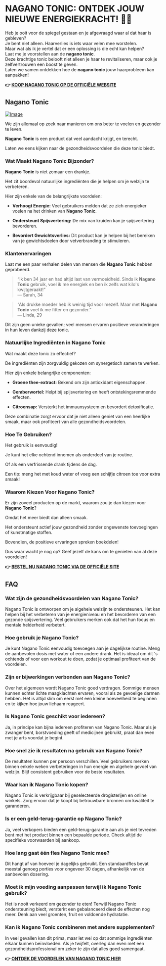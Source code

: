 # NAGANO TONIC: ONTDEK JOUW NIEUWE ENERGIEKRACHT! 💪✨

Heb je ooit voor de spiegel gestaan en je afgevraagd waar al dat haar is gebleven?  
Je bent niet alleen. Haarverlies is iets waar velen mee worstelen.  
Maar wat als ik je vertel dat er een oplossing is die echt kan helpen?  
Laat me je voorstellen aan de **nagano tonic**.  
Deze krachtige tonic belooft niet alleen je haar te revitaliseren, maar ook je zelfvertrouwen een boost te geven.  
Laten we samen ontdekken hoe de **nagano tonic** jouw haarprobleem kan aanpakken!



**👉 [KOOP NAGANO TONIC OP DE OFFICIËLE WEBSITE](https://gchaffi.com/TSIoBHt0)**

## Nagano Tonic

[![Image](https://leanbodytonic.com/nw-home-b/images/pro-3-new.png)](https://gchaffi.com/TSIoBHt0)

We zijn allemaal op zoek naar manieren om ons beter te voelen en gezonder te leven. 

**Nagano Tonic** is een product dat veel aandacht krijgt, en terecht. 

Laten we eens kijken naar de gezondheidsvoordelen die deze tonic biedt.

### Wat Maakt Nagano Tonic Bijzonder?

**Nagano Tonic** is niet zomaar een drankje. 

Het zit boordevol natuurlijke ingrediënten die je helpen om je welzijn te verbeteren. 

Hier zijn enkele van de belangrijkste voordelen:

- **Verhoogt Energie:** Veel gebruikers melden dat ze zich energieker voelen na het drinken van **Nagano Tonic**.
  
- **Ondersteunt Spijsvertering:** De mix van kruiden kan je spijsvertering bevorderen.

- **Bevordert Gewichtsverlies:** Dit product kan je helpen bij het bereiken van je gewichtsdoelen door vetverbranding te stimuleren.

### Klantenervaringen

Laat me een paar verhalen delen van mensen die **Nagano Tonic** hebben geprobeerd.

> “Ik ben 34 jaar en had altijd last van vermoeidheid. Sinds ik **Nagano Tonic** gebruik, voel ik me energiek en ben ik zelfs wat kilo's kwijtgeraakt!”  
> — Sarah, 34

> “Als drukke moeder heb ik weinig tijd voor mezelf. Maar met **Nagano Tonic** voel ik me fitter en gezonder.”  
> — Linda, 29

Dit zijn geen unieke gevallen; veel mensen ervaren positieve veranderingen in hun leven dankzij deze tonic.

### Natuurlijke Ingrediënten in Nagano Tonic

Wat maakt deze tonic zo effectief? 

De ingrediënten zijn zorgvuldig gekozen om synergetisch samen te werken. 

Hier zijn enkele belangrijke componenten:

- **Groene thee-extract:** Bekend om zijn antioxidant eigenschappen.
  
- **Gemberwortel:** Helpt bij spijsvertering en heeft ontstekingsremmende effecten.

- **Citroensap:** Versterkt het immuunsysteem en bevordert detoxificatie.

Deze combinatie zorgt ervoor dat je niet alleen geniet van een heerlijke smaak, maar ook profiteert van alle gezondheidsvoordelen.

### Hoe Te Gebruiken?

Het gebruik is eenvoudig! 

Je kunt het elke ochtend innemen als onderdeel van je routine. 

Of als een verfrissende drank tijdens de dag.

Een tip: meng het met koud water of voeg een schijfje citroen toe voor extra smaak!

### Waarom Kiezen Voor Nagano Tonic?

Er zijn zoveel producten op de markt, waarom zou je dan kiezen voor **Nagano Tonic**? 

Omdat het meer biedt dan alleen smaak. 

Het ondersteunt actief jouw gezondheid zonder ongewenste toevoegingen of kunstmatige stoffen.

Bovendien, de positieve ervaringen spreken boekdelen!

Dus waar wacht je nog op? Geef jezelf de kans om te genieten van al deze voordelen!



**👉 [BESTEL NU NAGANO TONIC VIA DE OFFICIËLE SITE](https://gchaffi.com/TSIoBHt0)**

## FAQ

### Wat zijn de gezondheidsvoordelen van Nagano Tonic?
Nagano Tonic is ontworpen om je algehele welzijn te ondersteunen. Het kan helpen bij het verbeteren van je energieniveau en het bevorderen van een gezonde spijsvertering. Veel gebruikers merken ook dat het hun focus en mentale helderheid verbetert.

### Hoe gebruik je Nagano Tonic?
Je kunt Nagano Tonic eenvoudig toevoegen aan je dagelijkse routine. Meng de aanbevolen dosis met water of een andere drank. Het is ideaal om dit 's ochtends of voor een workout te doen, zodat je optimaal profiteert van de voordelen.

### Zijn er bijwerkingen verbonden aan Nagano Tonic?
Over het algemeen wordt Nagano Tonic goed verdragen. Sommige mensen kunnen echter lichte maagklachten ervaren, vooral als ze gevoelige darmen hebben. Het is altijd slim om eerst met een kleine hoeveelheid te beginnen en te kijken hoe jouw lichaam reageert.

### Is Nagano Tonic geschikt voor iedereen?
Ja, in principe kan bijna iedereen profiteren van Nagano Tonic. Maar als je zwanger bent, borstvoeding geeft of medicijnen gebruikt, praat dan even met je arts voordat je begint.

### Hoe snel zie ik resultaten na gebruik van Nagano Tonic?
De resultaten kunnen per persoon verschillen. Veel gebruikers merken binnen enkele weken verbeteringen in hun energie en algehele gevoel van welzijn. Blijf consistent gebruiken voor de beste resultaten.

### Waar kan ik Nagano Tonic kopen?
Nagano Tonic is verkrijgbaar bij geselecteerde drogisterijen en online winkels. Zorg ervoor dat je koopt bij betrouwbare bronnen om kwaliteit te garanderen.

### Is er een geld-terug-garantie op Nagano Tonic?
Ja, veel verkopers bieden een geld-terug-garantie aan als je niet tevreden bent met het product binnen een bepaalde periode. Check altijd de specifieke voorwaarden bij aankoop.

### Hoe lang gaat één fles Nagano Tonic mee?
Dit hangt af van hoeveel je dagelijks gebruikt. Een standaardfles bevat meestal genoeg porties voor ongeveer 30 dagen, afhankelijk van de aanbevolen dosering.

### Moet ik mijn voeding aanpassen terwijl ik Nagano Tonic gebruik?
Het is nooit verkeerd om gezonder te eten! Terwijl Nagano Tonic ondersteuning biedt, versterkt een gebalanceerd dieet de effecten nog meer. Denk aan veel groenten, fruit en voldoende hydratatie.

### Kan ik Nagano Tonic combineren met andere supplementen?
In veel gevallen kan dit prima, maar let wel op dat sommige ingrediënten elkaar kunnen beïnvloeden. Als je twijfelt, overleg dan even met een gezondheidsprofessional om zeker te zijn dat alles goed samengaat.



**👉 [ONTDEK DE VOORDELEN VAN NAGANO TONIC HIER](https://gchaffi.com/TSIoBHt0)**
